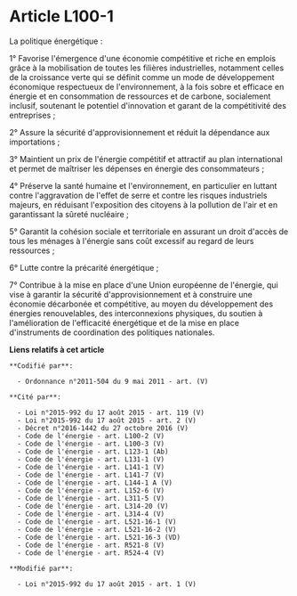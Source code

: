 # Article L100-1

La politique énergétique : 

1° Favorise l'émergence d'une économie compétitive et riche en emplois grâce à la mobilisation de toutes les filières
industrielles, notamment celles de la croissance verte qui se définit comme un mode de développement économique respectueux
de l'environnement, à la fois sobre et efficace en énergie et en consommation de ressources et de carbone, socialement
inclusif, soutenant le potentiel d'innovation et garant de la compétitivité des entreprises ; 

2° Assure la sécurité d'approvisionnement et réduit la dépendance aux importations ; 

3° Maintient un prix de l'énergie compétitif et attractif au plan international et permet de maîtriser les dépenses en
énergie des consommateurs ; 

4° Préserve la santé humaine et l'environnement, en particulier en luttant contre l'aggravation de l'effet de serre et contre
les risques industriels majeurs, en réduisant l'exposition des citoyens à la pollution de l'air et en garantissant la sûreté
nucléaire ; 

5° Garantit la cohésion sociale et territoriale en assurant un droit d'accès de tous les ménages à l'énergie sans coût
excessif au regard de leurs ressources ; 

6° Lutte contre la précarité énergétique ; 

7° Contribue à la mise en place d'une Union européenne de l'énergie, qui vise à garantir la sécurité d'approvisionnement et à
construire une économie décarbonée et compétitive, au moyen du développement des énergies renouvelables, des interconnexions
physiques, du soutien à l'amélioration de l'efficacité énergétique et de la mise en place d'instruments de coordination des
politiques nationales.

**Liens relatifs à cet article**

	**Codifié par**:

	  - Ordonnance n°2011-504 du 9 mai 2011 - art. (V)

	**Cité par**:

	  - Loi n°2015-992 du 17 août 2015 - art. 119 (V)
	  - Loi n°2015-992 du 17 août 2015 - art. 2 (V)
	  - Décret n°2016-1442 du 27 octobre 2016 (V)
	  - Code de l'énergie - art. L100-2 (V)
	  - Code de l'énergie - art. L100-3 (V)
	  - Code de l'énergie - art. L123-1 (Ab)
	  - Code de l'énergie - art. L131-1 (V)
	  - Code de l'énergie - art. L141-1 (V)
	  - Code de l'énergie - art. L141-7 (V)
	  - Code de l'énergie - art. L144-1 A (V)
	  - Code de l'énergie - art. L152-6 (V)
	  - Code de l'énergie - art. L311-5 (V)
	  - Code de l'énergie - art. L314-20 (V)
	  - Code de l'énergie - art. L314-4 (V)
	  - Code de l'énergie - art. L521-16-1 (V)
	  - Code de l'énergie - art. L521-16-2 (V)
	  - Code de l'énergie - art. L521-16-3 (VD)
	  - Code de l'énergie - art. R521-8 (V)
	  - Code de l'énergie - art. R524-4 (V)

	**Modifié par**:

	  - Loi n°2015-992 du 17 août 2015 - art. 1 (V)
